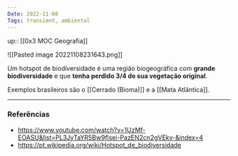 ```yaml
---
Date: 2022-11-08
Tags: transient, ambiental
---
```

up:: [[0x3 MOC Geografia]]

![[Pasted image 20221108231643.png]]

Um hotspot de biodiversidade é uma região biogeográfica com **grande biodiversidade** e que **tenha perdido 3/4 de sua vegetação original**.

Exemplos brasileiros são o [[Cerrado (Bioma)]] e a [[Mata Atlântica]].

---
### Referências
- https://www.youtube.com/watch?v=1UzMf-EOASU&list=PL3JyTaYR5Bw9flsei-PazEN2cn2gVEky-&index=4
- https://pt.wikipedia.org/wiki/Hotspot_de_biodiversidade